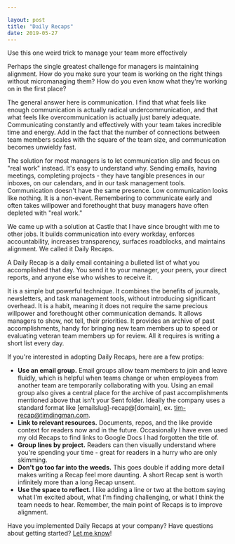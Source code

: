 ```yaml
---

layout: post
title: "Daily Recaps"
date: 2019-05-27
---
```


Use this one weird trick to manage your team more effectively

<!--more-->

Perhaps the single greatest challenge for managers is maintaining alignment. How do you make sure your team is working on the right things without micromanaging them? How do you even know what they're working on in the first place?

The general answer here is communication. I find that what feels like enough communication is actually radical undercommunication, and that what feels like overcommunication is actually just barely adequate. Communicating constantly and effectively with your team takes incredible time and energy. Add in the fact that the number of connections between team members scales with the square of the team size, and communication becomes unwieldy fast.

The solution for most managers is to let communication slip and focus on "real work" instead. It's easy to understand why. Sending emails, having meetings, completing projects - they have tangible presences in our inboxes, on our calendars, and in our task management tools. Communication doesn't have the same presence. Low communication looks like nothing. It is a non-event. Remembering to communicate early and often takes willpower and forethought that busy managers have often depleted with "real work."

We came up with a solution at Castle that I have since brought with me to other jobs. It builds communication into every workday, enforces accountability, increases transparency, surfaces roadblocks, and maintains alignment. We called it Daily Recaps.

A Daily Recap is a daily email containing a bulleted list of what you accomplished that day. You send it to your manager, your peers, your direct reports, and anyone else who wishes to receive it.

It is a simple but powerful technique. It combines the benefits of journals, newsletters, and task management tools, without introducing significant overhead. It is a habit, meaning it does not require the same precious willpower and forethought other communication demands. It allows managers to show, not tell, their priorities. It provides an archive of past accomplishments, handy for bringing new team members up to speed or evaluating veteran team members up for review. All it requires is writing a short list every day.

If you're interested in adopting Daily Recaps, here are a few protips:

* **Use an email group.** Email groups allow team members to join and leave fluidly, which is helpful when teams change or when employees from another team are temporarily collaborating with you. Using an email group also gives a central place for the archive of past accomplishments mentioned above that isn't your Sent folder. Ideally the company uses a standard format like [emailslug]-recap@[domain], ex. tim-recap@timdingman.com.
* **Link to relevant resources.** Documents, repos, and the like provide context for readers now and in the future. Occasionally I have even used my old Recaps to find links to Google Docs I had forgotten the title of.
* **Group lines by project.** Readers can then visually understand where you're spending your time - great for readers in a hurry who are only skimming.
* **Don't go too far into the weeds.** This goes double if adding more detail makes writing a Recap feel more daunting. A short Recap sent is worth infinitely more than a long Recap unsent.
* **Use the space to reflect.** I like adding a line or two at the bottom saying what I'm excited about, what I'm finding challenging, or what I think the team needs to hear. Remember, the main point of Recaps is to improve alignment.

Have you implemented Daily Recaps at your company? Have questions about getting started? [Let me know](mailto:me@timdingman.com)!
